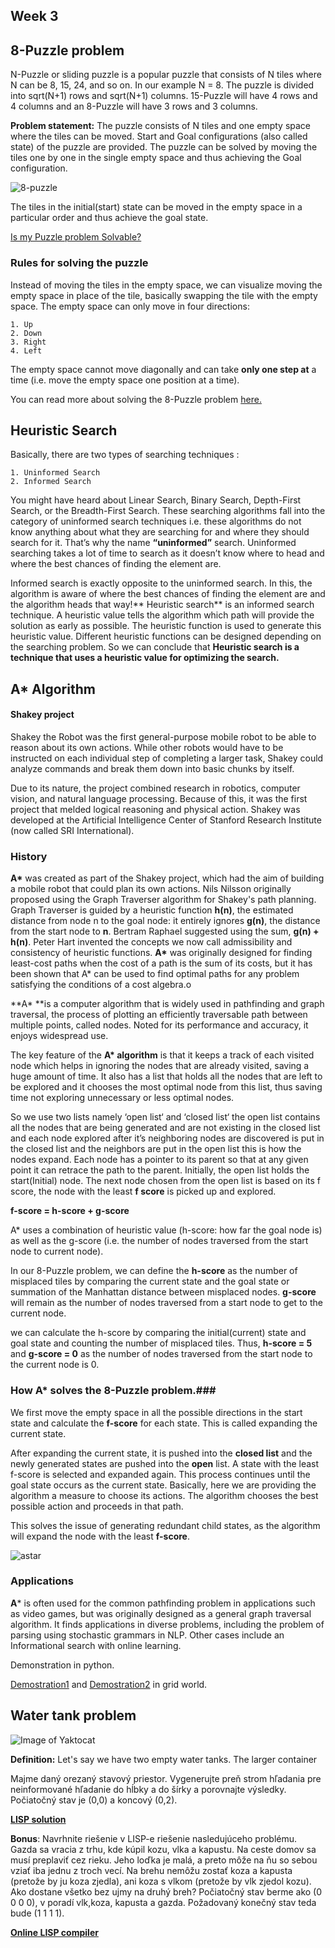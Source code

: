 ## Week 3

## 8-Puzzle problem

N-Puzzle or sliding puzzle is a popular puzzle that consists of N tiles where N can be 8, 15, 24, and so on. In our example N = 8. The puzzle is divided into sqrt(N+1) rows and sqrt(N+1) columns. 15-Puzzle will have 4 rows and 4 columns and an 8-Puzzle will have 3 rows and 3 columns.

**Problem statement:** The puzzle consists of N tiles and one empty space where the tiles can be moved. Start and Goal configurations (also called state) of the puzzle are provided. The puzzle can be solved by moving the tiles one by one in the single empty space and thus achieving the Goal configuration.

![8-puzzle](8puzzle.png)

The tiles in the initial(start) state can be moved in the empty space in a particular order and thus achieve the goal state.

[Is my Puzzle problem Solvable?](https://www.geeksforgeeks.org/check-instance-15-puzzle-solvable/)

### Rules for solving the puzzle

Instead of moving the tiles in the empty space, we can visualize moving the empty space in place of the tile, basically swapping the tile with the empty space. The empty space can only move in four directions:

    1. Up
    2. Down
    3. Right
    4. Left

The empty space cannot move diagonally and can take **only one step at** a time (i.e. move the empty space one position at a time).

You can read more about solving the 8-Puzzle problem [here.](https://www.geeksforgeeks.org/8-puzzle-problem-using-branch-and-bound/)

## Heuristic Search ##

Basically, there are two types of searching techniques :

    1. Uninformed Search
    2. Informed Search

You might have heard about Linear Search, Binary Search, Depth-First Search, or the Breadth-First Search. These searching algorithms fall into the category of uninformed search techniques i.e. these algorithms do not know anything about what they are searching for and where they should search for it. That’s why the name **“uninformed”** search. Uninformed searching takes a lot of time to search as it doesn’t know where to head and where the best chances of finding the element are.

Informed search is exactly opposite to the uninformed search. In this, the algorithm is aware of where the best chances of finding the element are and the algorithm heads that way!** Heuristic search** is an informed search technique. A heuristic value tells the algorithm which path will provide the solution as early as possible. The heuristic function is used to generate this heuristic value. Different heuristic functions can be designed depending on the searching problem. So we can conclude that **Heuristic search is a technique that uses a heuristic value for optimizing the search.**

## A* Algorithm ##

#### Shakey project

Shakey the Robot was the first general-purpose mobile robot to be able to reason about its own actions. While other robots would have to be instructed on each individual step of completing a larger task, Shakey could analyze commands and break them down into basic chunks by itself.

Due to its nature, the project combined research in robotics, computer vision, and natural language processing. Because of this, it was the first project that melded logical reasoning and physical action. Shakey was developed at the Artificial Intelligence Center of Stanford Research Institute (now called SRI International). 

### History

**A\*** was created as part of the Shakey project, which had the aim of building a mobile robot that could plan its own actions. Nils Nilsson originally proposed using the Graph Traverser algorithm for Shakey's path planning. Graph Traverser is guided by a heuristic function **h(n)**, the estimated distance from node n to the goal node: it entirely ignores **g(n)**, the distance from the start node to **n**. Bertram Raphael suggested using the sum, **g(n) + h(n)**. Peter Hart invented the concepts we now call admissibility and consistency of heuristic functions. **A\*** was originally designed for finding least-cost paths when the cost of a path is the sum of its costs, but it has been shown that A* can be used to find optimal paths for any problem satisfying the conditions of a cost algebra.o 

**A\* **is a computer algorithm that is widely used in pathfinding and graph traversal, the process of plotting an efficiently traversable path between multiple points, called nodes. Noted for its performance and accuracy, it enjoys widespread use.

The key feature of the **A\* algorithm** is that it keeps a track of each visited node which helps in ignoring the nodes that are already visited, saving a huge amount of time. It also has a list that holds all the nodes that are left to be explored and it chooses the most optimal node from this list, thus saving time not exploring unnecessary or less optimal nodes.

So we use two lists namely ‘open list‘ and ‘closed list‘ the open list contains all the nodes that are being generated and are not existing in the closed list and each node explored after it’s neighboring nodes are discovered is put in the closed list and the neighbors are put in the open list this is how the nodes expand. Each node has a pointer to its parent so that at any given point it can retrace the path to the parent. Initially, the open list holds the start(Initial) node. The next node chosen from the open list is based on its f score, the node with the least **f score** is picked up and explored.

**f-score = h-score + g-score**

A* uses a combination of heuristic value (h-score: how far the goal node is) as well as the g-score (i.e. the number of nodes traversed from the start node to current node).

In our 8-Puzzle problem, we can define the **h-score** as the number of misplaced tiles by comparing the current state and the goal state or summation of the Manhattan distance between misplaced nodes.
**g-score** will remain as the number of nodes traversed from a start node to get to the current node.

we can calculate the h-score by comparing the initial(current) state and goal state and counting the number of misplaced tiles.
Thus, **h-score = 5** and **g-score = 0** as the number of nodes traversed from the start node to the current node is 0.

### How A* solves the 8-Puzzle problem.###

We first move the empty space in all the possible directions in the start state and calculate the **f-score** for each state. This is called expanding the current state.

After expanding the current state, it is pushed into the **closed list** and the newly generated states are pushed into the **open** list. A state with the least f-score is selected and expanded again. This process continues until the goal state occurs as the current state. Basically, here we are providing the algorithm a measure to choose its actions. The algorithm chooses the best possible action and proceeds in that path.

This solves the issue of generating redundant child states, as the algorithm will expand the node with the least **f-score**.

![astar](example.jpeg)

### Applications

**A*** is often used for the common pathfinding problem in applications such as video games, but was originally designed as a general graph traversal algorithm. It finds applications in diverse problems, including the problem of parsing using stochastic grammars in NLP. Other cases include an Informational search with online learning.


Demonstration in python.

[Demostration1](https://clementmihailescu.github.io/Pathfinding-Visualizer/#) and [Demostration2](https://qiao.github.io/PathFinding.js/visual/) in grid world.

## Water tank problem

![Image of Yaktocat](task.png)

**Definition:** Let's say we have two empty water tanks. The larger container 


Majme daný orezaný stavový priestor. Vygenerujte preň strom hľadania pre neinformované hľadanie do hĺbky a do šírky a porovnajte výsledky. Počiatočný stav je (0,0) a koncový (0,2).



**[LISP solution](http://people.tuke.sk/marian.mach/plaintexts/slepe_lsp)**

**Bonus**: Navrhnite riešenie v LISP-e riešenie nasledujúceho problému. Gazda sa vracia z trhu, kde kúpil kozu, vlka a kapustu. Na ceste domov sa musí preplaviť cez rieku. Jeho loďka je malá, a preto môže na ňu so sebou vziať iba jednu z troch vecí. Na brehu nemôžu zostať koza a kapusta (pretože by ju koza zjedla), ani koza s vlkom (pretože by vlk zjedol kozu). Ako dostane všetko bez ujmy na druhý breh? Počiatočný stav berme ako (0 0 0 0), v poradí vlk,koza, kapusta a gazda. Požadovaný konečný stav teda bude (1 1 1 1).

**[Online LISP compiler](https://rextester.com/l/common_lisp_online_compiler)**

